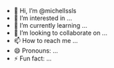 - 👋 Hi, I’m @michellssls
- 👀 I’m interested in ...
- 🌱 I’m currently learning ...
- 💞️ I’m looking to collaborate on ...
- 📫 How to reach me ...
- 😄 Pronouns: ...
- ⚡ Fun fact: ...

<!---
michellssls/michellssls is a ✨ special ✨ repository because its `README.md` (this file) appears on your GitHub profile.
You can click the Preview link to take a look at your changes.
--->
